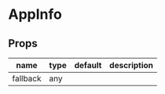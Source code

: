 # AppInfo

## Props

|name|type|default|description|
|----|----|-------|-----------|
|fallback|any|||


